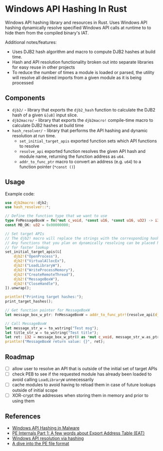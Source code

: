 # Windows API Hashing In Rust
Windows API hashing library and resources in Rust. Uses Windows API hashing dynamically resolve specified Windows API calls at runtime to to hide them from the compiled binary's IAT.

Additional notes/features:
- Uses DJB2 hash algorithm and macro to compute DJB2 hashes at build time.
- Hash and API resolution functionality broken out into separate libraries for easy reuse in other projects
- To reduce the number of times a module is loaded or parsed, the utility will resolve all desired imports
  from a given module as it is being processed

## Components
- `djb2/` - library that exports the `djb2_hash` function to calculate the DJB2 hash of a given `&[u8]` input slice.
- `djb2macro/` - library that exports the `djb2macro!` compile-time macro to calculate DJB2 hashes at build time
- `hash_resolver/` - library that performs the API hashing and dynamic resolution at run time.
  - `set_initial_target_apis` exported function sets which API functions to resolve
  - `resolve_api` exported function resolves the given API hash and module name, returning the function address as `u64`.
  - `addr_to_func_ptr` macro to convert an address (e.g. `u64`) to a function pointer (`*const ()`)
 
## Usage
Example code:
```Rust
use djb2macro::djb2;
use hash_resolver::*;

// Define the function type that we want to use
type FnMessageBoxW = fn(*mut c_void, *const u16, *const u16, u32) -> i32;
const MB_OK: u32 = 0x00000000;

// Set target APIs
// The djb2! macro will replace the strings with the corresponding hashes at build time.
// Any functions that you plan on dynamically resolving can be placed here
// for faster lookup
set_initial_target_apis(&[
    djb2!("OpenProcess"),
    djb2!("VirtualAllocEx"),
    djb2!("LoadLibraryW"),
    djb2!("WriteProcessMemory"),
    djb2!("CreateRemoteThread"),
    djb2!("MessageBoxW"),
    djb2!("CloseHandle"),
]).unwrap();

println!("Printing target hashes:");
print_target_hashes();

// Get function pointer for MessageBoxW
let message_box_w_ptr: FnMessageBoxW = addr_to_func_ptr!(resolve_api(djb2!("MessageBoxW"), "User32.dll").unwrap(), FnMessageBoxW);

// Call MessageBoxW
let message_str_w = to_wstring("Test msg");
let title_str_w = to_wstring("Test title");
let ret: i32 = message_box_w_ptr(0 as *mut c_void, message_str_w.as_ptr(), title_str_w.as_ptr(), MB_OK);
println!("MessageBoxW return value: {}", ret);
```

## Roadmap
- [ ] allow user to resolve an API that is outside of the initial set of target APIs
- [ ] check PEB to see if the requested module has already been loaded to avoid calling `LoadLibraryW` unnecessarily
- [ ] cache modules to avoid having to reload them in case of future lookups outside of initial scope
- [ ] XOR-crypt the addresses when storing them in memory and prior to using them

## References
- [Windows API Hashing in Malware](https://www.ired.team/offensive-security/defense-evasion/windows-api-hashing-in-malware)
- [PE Internals Part 1: A few words about Export Address Table (EAT)](https://ferreirasc.github.io/PE-Export-Address-Table/)
- [Windows API resolution via hashing](https://github.com/LloydLabs/Windows-API-Hashing)
- [A dive into the PE file format](https://0xrick.github.io/win-internals/pe1/)
